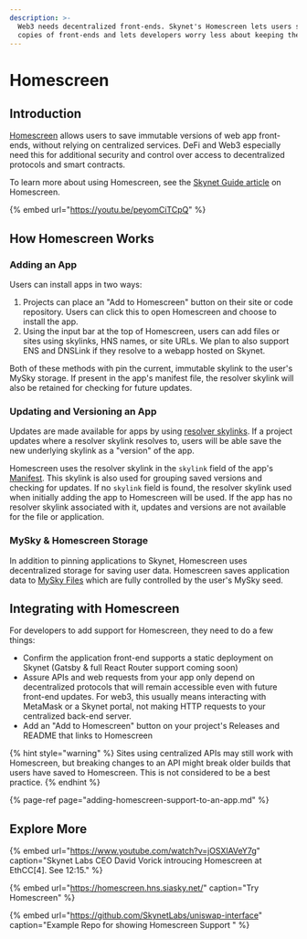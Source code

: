 ```yaml
---
description: >-
  Web3 needs decentralized front-ends. Skynet's Homescreen lets users save
  copies of front-ends and lets developers worry less about keeping them online.
---
```


# Homescreen

## Introduction

[Homescreen](https://homescreen.hns.siasky.net/) allows users to save immutable versions of web app front-ends, without relying on centralized services. DeFi and Web3 especially need this for additional security and control over access to decentralized protocols and smart contracts.

To learn more about using Homescreen, see the [Skynet Guide article](https://support.siasky.net/key-concepts/homescreen) on Homescreen.

{% embed url="https://youtu.be/peyomCiTCpQ" %}

## How Homescreen Works

### Adding an App

Users can install apps in two ways:

1. Projects can place an "Add to Homescreen" button on their site or code repository. Users can click this to open Homescreen and choose to install the app.
2. Using the input bar at the top of Homescreen, users can add files or sites using skylinks, HNS names, or site URLs. We plan to also support ENS and DNSLink if they resolve to a webapp hosted on Skynet.

Both of these methods with pin the current, immutable skylink to the user's MySky storage. If present in the app's manifest file, the resolver skylink will also be retained for checking for future updates.

### Updating and Versioning an App

Updates are made available for apps by using [resolver skylinks](../../skynet-topics/resolver-skylinks.md). If a project updates where a resolver skylink resolves to, users will be able save the new underlying skylink as a "version" of the app.

Homescreen uses the resolver skylink in the `skylink` field of the app's [Manifest](adding-homescreen-support-to-an-app.md#3-configure-your-manifest-file). This skylink is also used for grouping saved versions and checking for updates. If no `skylink` field is found, the resolver skylink used when initially adding the app to Homescreen will be used. If the app has no resolver skylink associated with it, updates and versions are not available for the file or application.

### MySky & Homescreen Storage

In addition to pinning applications to Skynet, Homescreen uses decentralized storage for saving user data. Homescreen saves application data to [MySky Files](../../skynet-topics/mysky-and-dacs/mysky-files.md) which are fully controlled by the user's MySky seed.

## Integrating with Homescreen

For developers to add support for Homescreen, they need to do a few things:

* Confirm the application front-end supports a static deployment on Skynet \(Gatsby & full React Router support coming soon\)
* Assure APIs and web requests from your app only depend on decentralized protocols that will remain accessible even with future front-end updates. For web3, this usually means interacting with MetaMask or a Skynet portal, not making HTTP requests to your centralized back-end server. 
* Add an "Add to Homescreen" button on your project's Releases and README that links to Homescreen

{% hint style="warning" %}
Sites using centralized APIs may still work with Homescreen, but breaking changes to an API might break older builds that users have saved to Homescreen. This is not considered to be a best practice.
{% endhint %}

{% page-ref page="adding-homescreen-support-to-an-app.md" %}



## Explore More

{% embed url="https://www.youtube.com/watch?v=jOSXlAVeY7g" caption="Skynet Labs CEO David Vorick introucing Homescreen at EthCC\[4\]. See 12:15." %}

{% embed url="https://homescreen.hns.siasky.net/" caption="Try Homescreen" %}

{% embed url="https://github.com/SkynetLabs/uniswap-interface" caption="Example Repo for showing Homescreen Support  " %}

